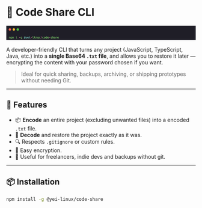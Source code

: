 # 🔐 Code Share CLI

![alt icon](image.png)

A developer-friendly CLI that turns any project (JavaScript, TypeScript, Java, etc.) into a **single Base64 `.txt` file**, and allows you to restore it later — encrypting the content with your password chosen if you want.

> Ideal for quick sharing, backups, archiving, or shipping prototypes without needing Git.

---

## 🚀 Features

- 📦 **Encode** an entire project (excluding unwanted files) into a encoded `.txt` file.
- 🔁 **Decode** and restore the project exactly as it was.
- 🔍 Respects `.gitignore` or custom rules.
- 🔐 Easy encryption.
- 💼 Useful for freelancers, indie devs and backups without git.

---

## 📦 Installation

```bash
npm install -g @yei-linux/code-share
```
